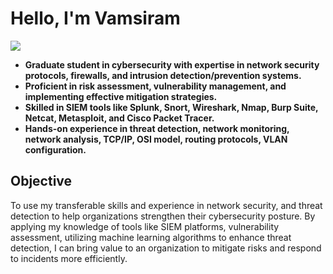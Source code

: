 # Hello, I'm Vamsiram

<a href="https://www.linkedin.com/in/vamsiram-gandham"><img src="https://img.shields.io/badge/-LinkedIn-0072b1?&style=for-the-badge&logo=linkedin&logoColor=white" /></a>

- **Graduate student in cybersecurity with expertise in network security protocols, firewalls, and intrusion detection/prevention systems.**
- **Proficient in risk assessment, vulnerability management, and implementing effective mitigation strategies.**
- **Skilled in SIEM tools like Splunk, Snort, Wireshark, Nmap, Burp Suite, Netcat, Metasploit, and Cisco Packet Tracer.**
- **Hands-on experience in threat detection, network monitoring, network analysis, TCP/IP, OSI model, routing protocols, VLAN configuration.**

## Objective

To use my transferable skills and experience in network security, and threat detection to help organizations strengthen their cybersecurity posture. By applying my knowledge of tools like SIEM platforms, vulnerability assessment, utilizing machine learning algorithms to enhance threat detection, I can bring value to an organization to mitigate risks and respond to incidents more efficiently.

<!--
**vamsiramg/vamsiramg** is a ✨ _special_ ✨ repository because its `README.md` (this file) appears on your GitHub profile.

Here are some ideas to get you started:

- 🔭 I’m currently working on ...
- 🌱 I’m currently learning ...
- 👯 I’m looking to collaborate on ...
- 🤔 I’m looking for help with ...
- 💬 Ask me about ...
- 📫 How to reach me: ...
- 😄 Pronouns: ...
- ⚡ Fun fact: ...
-->
